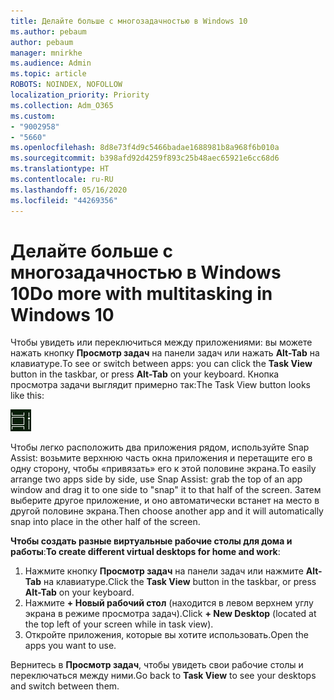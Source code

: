 ```yaml
---
title: Делайте больше с многозадачностью в Windows 10
ms.author: pebaum
author: pebaum
manager: mnirkhe
ms.audience: Admin
ms.topic: article
ROBOTS: NOINDEX, NOFOLLOW
localization_priority: Priority
ms.collection: Adm_O365
ms.custom:
- "9002958"
- "5660"
ms.openlocfilehash: 8d8e73f4d9c5466badae1688981b8a968f6b010a
ms.sourcegitcommit: b398afd92d4259f893c25b48aec65921e6cc68d6
ms.translationtype: HT
ms.contentlocale: ru-RU
ms.lasthandoff: 05/16/2020
ms.locfileid: "44269356"
---
```

# <a name="do-more-with-multitasking-in-windows-10"></a><span data-ttu-id="41124-102">Делайте больше с многозадачностью в Windows 10</span><span class="sxs-lookup"><span data-stu-id="41124-102">Do more with multitasking in Windows 10</span></span>

<span data-ttu-id="41124-103">Чтобы увидеть или переключиться между приложениями: вы можете нажать кнопку **Просмотр задач** на панели задач или нажать **Alt-Tab** на клавиатуре.</span><span class="sxs-lookup"><span data-stu-id="41124-103">To see or switch between apps: you can click the **Task View** button in the taskbar, or press **Alt-Tab** on your keyboard.</span></span> <span data-ttu-id="41124-104">Кнопка просмотра задачи выглядит примерно так:</span><span class="sxs-lookup"><span data-stu-id="41124-104">The Task View button looks like this:</span></span>

![Кнопка просмотра задачи](media/task-view.png)

<span data-ttu-id="41124-106">Чтобы легко расположить два приложения рядом, используйте Snap Assist: возьмите верхнюю часть окна приложения и перетащите его в одну сторону, чтобы «привязать» его к этой половине экрана.</span><span class="sxs-lookup"><span data-stu-id="41124-106">To easily arrange two apps side by side, use Snap Assist: grab the top of an app window and drag it to one side to "snap" it to that half of the screen.</span></span> <span data-ttu-id="41124-107">Затем выберите другое приложение, и оно автоматически встанет на место в другой половине экрана.</span><span class="sxs-lookup"><span data-stu-id="41124-107">Then choose another app and it will automatically snap into place in the other half of the screen.</span></span>

<span data-ttu-id="41124-108">**Чтобы создать разные виртуальные рабочие столы для дома и работы**:</span><span class="sxs-lookup"><span data-stu-id="41124-108">**To create different virtual desktops for home and work**:</span></span>

1. <span data-ttu-id="41124-109">Нажмите кнопку **Просмотр задач** на панели задач или нажмите **Alt-Tab** на клавиатуре.</span><span class="sxs-lookup"><span data-stu-id="41124-109">Click the **Task View** button in the taskbar, or press **Alt-Tab** on your keyboard.</span></span>
2. <span data-ttu-id="41124-110">Нажмите **+ Новый рабочий стол** (находится в левом верхнем углу экрана в режиме просмотра задач).</span><span class="sxs-lookup"><span data-stu-id="41124-110">Click **+ New Desktop** (located at the top left of your screen while in task view).</span></span>
3. <span data-ttu-id="41124-111">Откройте приложения, которые вы хотите использовать.</span><span class="sxs-lookup"><span data-stu-id="41124-111">Open the apps you want to use.</span></span> 

<span data-ttu-id="41124-112">Вернитесь в **Просмотр задач**, чтобы увидеть свои рабочие столы и переключаться между ними.</span><span class="sxs-lookup"><span data-stu-id="41124-112">Go back to **Task View** to see your desktops and switch between them.</span></span>
